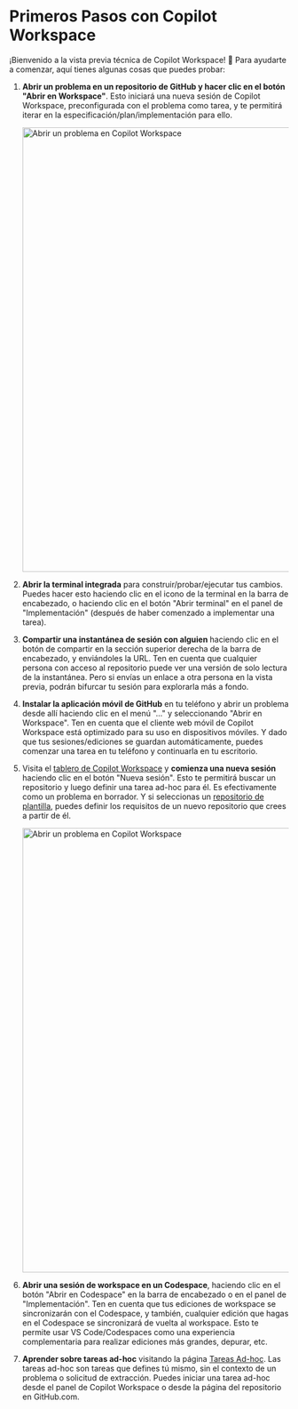 # Primeros Pasos con Copilot Workspace

¡Bienvenido a la vista previa técnica de Copilot Workspace! 👋 Para ayudarte a comenzar, aquí tienes algunas cosas que puedes probar:

1. __Abrir un problema en un repositorio de GitHub y hacer clic en el botón "Abrir en Workspace"__. Esto iniciará una nueva sesión de Copilot Workspace, preconfigurada con el problema como tarea, y te permitirá iterar en la especificación/plan/implementación para ello.

   <img src="images/general/open-in-workspace.png" width=800 alt="Abrir un problema en Copilot Workspace">

2. __Abrir la terminal integrada__ para construir/probar/ejecutar tus cambios. Puedes hacer esto haciendo clic en el icono de la terminal en la barra de encabezado, o haciendo clic en el botón "Abrir terminal" en el panel de "Implementación" (después de haber comenzado a implementar una tarea).

3. __Compartir una instantánea de sesión con alguien__ haciendo clic en el botón de compartir en la sección superior derecha de la barra de encabezado, y enviándoles la URL. Ten en cuenta que cualquier persona con acceso al repositorio puede ver una versión de solo lectura de la instantánea. Pero si envías un enlace a otra persona en la vista previa, podrán bifurcar tu sesión para explorarla más a fondo.

4. __Instalar la aplicación móvil de GitHub__ en tu teléfono y abrir un problema desde allí haciendo clic en el menú "..." y seleccionando "Abrir en Workspace". Ten en cuenta que el cliente web móvil de Copilot Workspace está optimizado para su uso en dispositivos móviles. Y dado que tus sesiones/ediciones se guardan automáticamente, puedes comenzar una tarea en tu teléfono y continuarla en tu escritorio.

5. Visita el [tablero de Copilot Workspace](https://copilot-workspace.githubnext.com) y __comienza una nueva sesión__ haciendo clic en el botón "Nueva sesión". Esto te permitirá buscar un repositorio y luego definir una tarea ad-hoc para él. Es efectivamente como un problema en borrador. Y si seleccionas un [repositorio de plantilla](https://docs.github.com/en/repositories/creating-and-managing-repositories/creating-a-template-repository), puedes definir los requisitos de un nuevo repositorio que crees a partir de él.

   <img src="images/general/dashboard.png" width=800 alt="Abrir un problema en Copilot Workspace">

6. __Abrir una sesión de workspace en un Codespace__, haciendo clic en el botón "Abrir en Codespace" en la barra de encabezado o en el panel de "Implementación". Ten en cuenta que tus ediciones de workspace se sincronizarán con el Codespace, y también, cualquier edición que hagas en el Codespace se sincronizará de vuelta al workspace. Esto te permite usar VS Code/Codespaces como una experiencia complementaria para realizar ediciones más grandes, depurar, etc.

7. __Aprender sobre tareas ad-hoc__ visitando la página [Tareas Ad-hoc](adhoc-tasks.md). Las tareas ad-hoc son tareas que defines tú mismo, sin el contexto de un problema o solicitud de extracción. Puedes iniciar una tarea ad-hoc desde el panel de Copilot Workspace o desde la página del repositorio en GitHub.com.
